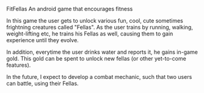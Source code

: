 FitFellas
An android game that encourages fitness

In this game the user gets to unlock various fun, cool, cute sometimes frightning creatures called "Fellas".
As the user trains by running, walking, weight-lifting etc, he trains his Fellas as well,
causing them to gain experience until they evolve.

In addition, everytime the user drinks water and reports it, he gains in-game gold.
This gold can be spent to unlock new fellas (or other yet-to-come features).

In the future, I expect to develop a combat mechanic, such that two users can battle, using their Fellas.
